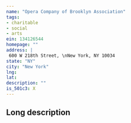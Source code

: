 ```yaml
---
name: "Opera Company of Brooklyn Association"
tags:
- charitable
- social
- arts
ein: 134126544
homepage: ""
address: |
 600 W 218th Street, \nNew York, NY 10034
state: "NY"
city: "New York"
lng: 
lat: 
description: ""
is_501c3: X
---
```


## Long description


